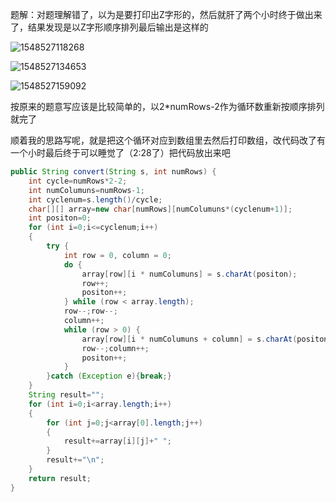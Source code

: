 题解：对题理解错了，以为是要打印出Z字形的，然后就肝了两个小时终于做出来了，结果发现是以Z字形顺序排列最后输出是这样的

![1548527118268](C:\Users\Zeen\AppData\Roaming\Typora\typora-user-images\1548527118268.png)

![1548527134653](C:\Users\Zeen\AppData\Roaming\Typora\typora-user-images\1548527134653.png)

![1548527159092](C:\Users\Zeen\AppData\Roaming\Typora\typora-user-images\1548527159092.png)

按原来的题意写应该是比较简单的，以2*numRows-2作为循环数重新按顺序排列就完了

顺着我的思路写呢，就是把这个循环对应到数组里去然后打印数组，改代码改了有一个小时最后终于可以睡觉了（2:28了）把代码放出来吧

```java
public String convert(String s, int numRows) {
    int cycle=numRows*2-2;
    int numColumuns=numRows-1;
    int cyclenum=s.length()/cycle;
    char[][] array=new char[numRows][numColumuns*(cyclenum+1)];
    int positon=0;
    for (int i=0;i<=cyclenum;i++)
    {
        try {
            int row = 0, column = 0;
            do {
                array[row][i * numColumuns] = s.charAt(positon);
                row++;
                positon++;
            } while (row < array.length);
            row--;row--;
            column++;
            while (row > 0) {
                array[row][i * numColumuns + column] = s.charAt(positon);
                row--;column++;
                positon++;
            }
        }catch (Exception e){break;}
    }
    String result="";
    for (int i=0;i<array.length;i++)
    {
        for (int j=0;j<array[0].length;j++)
        {
            result+=array[i][j]+" ";
        }
        result+="\n";
    }
    return result;
}
```

